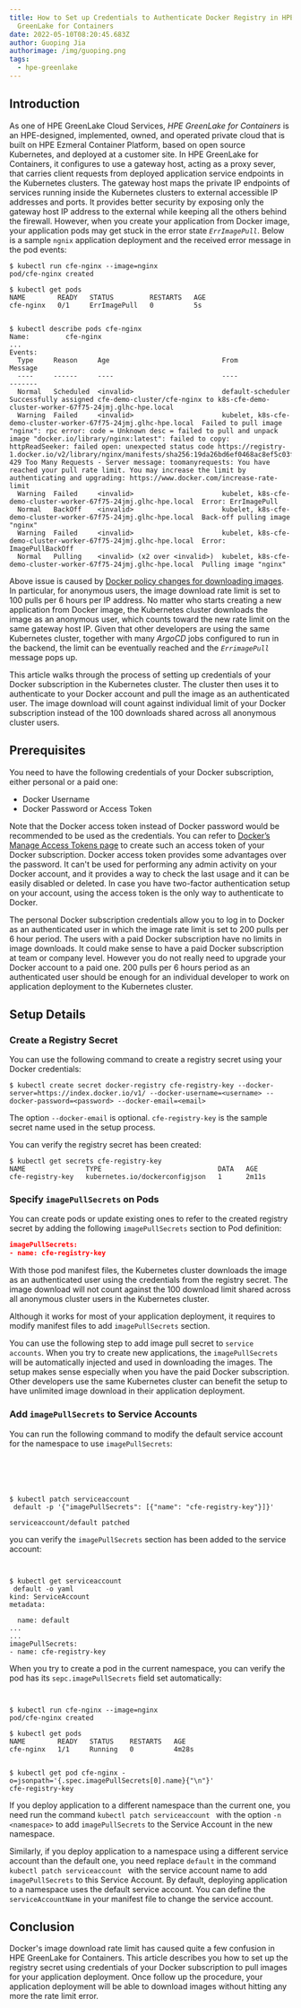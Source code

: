 ```yaml
---
title: How to Set up Credentials to Authenticate Docker Registry in HPE
  GreenLake for Containers
date: 2022-05-10T08:20:45.683Z
author: Guoping Jia
authorimage: /img/guoping.png
tags:
  - hpe-greenlake
---
```

## Introduction
As one of HPE GreenLake Cloud Services, *HPE GreenLake for Containers* is an HPE-designed, implemented, owned, and operated private cloud that is built on HPE Ezmeral Container Platform, based on open source Kubernetes, and deployed at a customer site. In HPE GreenLake for Containers, it configures to use a gateway host, acting as a proxy sever, that carries client requests from deployed application service endpoints in the Kubernetes clusters. The gateway host maps the private IP endpoints of services running inside the Kubernetes clusters to external accessible IP addresses and ports. It provides better security by exposing only the gateway host IP address to the external while keeping all the others behind the firewall. However, when you create your application from Docker image, your application pods may get stuck in the error state *`ErrImagePull`*. Below is a sample `ngnix` application deployment and the received error message in the pod events:

```
$ kubectl run cfe-nginx --image=nginx
pod/cfe-nginx created

$ kubectl get pods
NAME        READY   STATUS         RESTARTS   AGE
cfe-nginx   0/1     ErrImagePull   0          5s


$ kubectl describe pods cfe-nginx 
Name:         cfe-nginx
...
Events:
  Type     Reason     Age                            From                                                             Message
  ----     ------     ----                           ----                                                             -------
  Normal   Scheduled  <invalid>                      default-scheduler                                                Successfully assigned cfe-demo-cluster/cfe-nginx to k8s-cfe-demo-cluster-worker-67f75-24jmj.glhc-hpe.local
  Warning  Failed     <invalid>                      kubelet, k8s-cfe-demo-cluster-worker-67f75-24jmj.glhc-hpe.local  Failed to pull image "nginx": rpc error: code = Unknown desc = failed to pull and unpack image "docker.io/library/nginx:latest": failed to copy: httpReadSeeker: failed open: unexpected status code https://registry-1.docker.io/v2/library/nginx/manifests/sha256:19da26bd6ef0468ac8ef5c03f01ce1569a4dbfb82d4d7b7ffbd7aed16ad3eb46: 429 Too Many Requests - Server message: toomanyrequests: You have reached your pull rate limit. You may increase the limit by authenticating and upgrading: https://www.docker.com/increase-rate-limit
  Warning  Failed     <invalid>                      kubelet, k8s-cfe-demo-cluster-worker-67f75-24jmj.glhc-hpe.local  Error: ErrImagePull
  Normal   BackOff    <invalid>                      kubelet, k8s-cfe-demo-cluster-worker-67f75-24jmj.glhc-hpe.local  Back-off pulling image "nginx"
  Warning  Failed     <invalid>                      kubelet, k8s-cfe-demo-cluster-worker-67f75-24jmj.glhc-hpe.local  Error: ImagePullBackOff
  Normal   Pulling    <invalid> (x2 over <invalid>)  kubelet, k8s-cfe-demo-cluster-worker-67f75-24jmj.glhc-hpe.local  Pulling image "nginx"
```
Above issue is caused by [Docker policy changes for downloading images](https://docs.docker.com/docker-hub/download-rate-limit/). In particular, for anonymous users, the image download rate limit is set to 100 pulls per 6 hours per IP address. No matter who starts creating a new application from Docker image, the Kubernetes cluster downloads the image as an anonymous user, which counts toward the new rate limit on the same gateway host IP. Given that other developers are using the same Kubernetes cluster, together with many *ArgoCD* jobs configured to run in the backend, the limit can be eventually reached and the *`ErrimagePull`* message pops up.



This article walks through the process of setting up credentials of your Docker subscription in the Kubernetes cluster. The cluster then uses it to authenticate to your Docker account and pull the image as an authenticated user. The image download will count against individual limit of your Docker subscription instead of the 100 downloads shared across all anonymous cluster users.

## Prerequisites

You need to have the following credentials of your Docker subscription, either personal or a paid one: 

-	Docker Username
-	Docker Password or Access Token

Note that the Docker access token instead of Docker password would be recommended to be used as the credentials. You can refer to [Docker’s Manage Access Tokens page](https://docs.docker.com/docker-hub/access-tokens/) to create such an access token of your Docker subscription. Docker access token provides some advantages over the password. It can't be used for performing any admin activity on your Docker account, and it provides a way to check the last usage and it can be easily disabled or deleted. In case you have two-factor authentication setup on your account, using the access token is the only way to authenticate to Docker.

The personal Docker subscription credentials allow you to log in to Docker as an authenticated user in which the image rate limit is set to 200 pulls per 6 hour period. The users with a paid Docker subscription have no limits in image downloads. It could make sense to have a paid Docker subscription at team or company level. However you do not really need to upgrade your Docker account to a paid one. 200 pulls per 6 hours period as an authenticated user should be enough for an individual developer to work on application deployment to the Kubernetes cluster.




## Setup Details

### Create a Registry Secret 
You can use the following command to create a registry secret using your Docker credentials:

```
$ kubectl create secret docker-registry cfe-registry-key --docker-server=https://index.docker.io/v1/ --docker-username=<username> --docker-password=<password> --docker-email=<email>
```
The option `--docker-email` is optional. `cfe-registry-key` is the sample secret name used in the setup process.

You can verify the registry secret has been created:
```
$ kubectl get secrets cfe-registry-key 
NAME               TYPE                             DATA   AGE
cfe-registry-key   kubernetes.io/dockerconfigjson   1      2m11s
```

### Specify `imagePullSecrets` on Pods
You can create pods or update existing ones to refer to the created registry secret by adding the following `imagePullSecrets` section to Pod definition:

```json
imagePullSecrets:
- name: cfe-registry-key
```

With those pod manifest files, the Kubernetes cluster downloads the image as an authenticated user using the credentials from the registry secret. The image download will not count against the 100 download limit shared across all anonymous cluster users in the Kubernetes cluster. 

Although it works for most of your application deployment, it requires to modify manifest files to add `imagePullSecrets` section. 

You can use the following step to add image pull secret to `service accounts`. When you try to create new applications, the `imagePullSecrets` will be automatically injected and used in downloading the images. The setup makes sense especially when you have the paid Docker subscription. Other developers use the same Kubernetes cluster can benefit the setup to have unlimited image download in their application deployment.




### Add `imagePullSecrets` to Service Accounts
You can run the following command to modify the default service account for the namespace to use `imagePullSecrets`:

```





$ kubectl patch serviceaccount default -p '{"imagePullSecrets": [{"name": "cfe-registry-key"}]}'

serviceaccount/default patched
```
you can verify the `imagePullSecrets` section has been added to the service account:
```


$ kubectl get serviceaccount default -o yaml
kind: ServiceAccount
metadata:

  name: default
...
...
imagePullSecrets:
- name: cfe-registry-key
```
When you try to create a pod in the current namespace, you can verify the pod has its `sepc.imagePullSecrets` field set automatically:

```


$ kubectl run cfe-nginx --image=nginx 
pod/cfe-nginx created

$ kubectl get pods
NAME        READY   STATUS    RESTARTS   AGE
cfe-nginx   1/1     Running   0          4m28s


$ kubectl get pod cfe-nginx -o=jsonpath='{.spec.imagePullSecrets[0].name}{"\n"}'
cfe-registry-key
```
If you deploy application to a different namespace than the current one, you need run the command `kubectl patch serviceaccount` with the option `-n <namespace>` to add `imagePullSecrets` to the Service Account in the new namespace. 

Similarly, if you deploy application to a namespace using a different service account than the default one, you need replace `default` in the command `kubectl patch serviceaccount`  with the service account name to add `imagePullSecrets` to this Service Account. By default, deploying application to a namespace uses the default service account. You can define the `serviceAccountName` in your manifest file to change the service account.

## Conclusion
Docker's image download rate limit has caused quite a few confusion in HPE GreenLake for Containers. This article describes you how to set up the registry secret using credentials of your Docker subscription to pull images for your application deployment. Once follow up the procedure, your application deployment will be able to download images without hitting any more the rate limit error.
